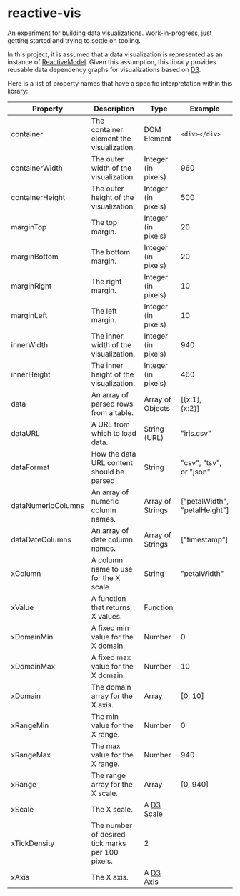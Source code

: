 # reactive-vis
An experiment for building data visualizations. Work-in-progress, just getting started and trying to settle on tooling.

In this project, it is assumed that a data visualization is represented as an instance of [ReactiveModel](https://github.com/curran/reactive-model). Given this assumption, this library provides reusable data dependency graphs for visualizations based on [D3](d3js.org).

Here is a list of property names that have a specific interpretation within this library:

| Property| Description | Type | Example |
|---------|-------------|------|---------|
| container         | The container element the visualization.| DOM Element | `<div></div>`|
| containerWidth    | The outer width of the visualization.  | Integer (in pixels) | 960 |
| containerHeight   | The outer height of the visualization. | Integer (in pixels) | 500 |
| marginTop     | The top margin.                        | Integer (in pixels) | 20  |
| marginBottom  | The bottom margin.                     | Integer (in pixels) | 20  |
| marginRight   | The right margin.                      | Integer (in pixels) | 10  |
| marginLeft    | The left margin.                       | Integer (in pixels) | 10  |
| innerWidth    | The inner width of the visualization.  | Integer (in pixels) | 940 |
| innerHeight   | The inner height of the visualization. | Integer (in pixels) | 460 |
| data          | An array of parsed rows from a table.  | Array of Objects    | [{x:1},<br>{x:2}] |
| dataURL       | A URL from which to load data.         | String (URL)        | "iris.csv" |
| dataFormat    | How the data URL content should be parsed| String | "csv", "tsv",<br> or "json" |
| dataNumericColumns| An array of numeric column names. | Array of Strings | ["petalWidth",<br>"petalHeight"] |
| dataDateColumns| An array of date column names. | Array of Strings | ["timestamp"] |
| xColumn | A column name to use for the X scale | String | "petalWidth" |
| xValue | A function that returns X values. | Function ||
| xDomainMin | A fixed min value for the X domain. | Number | 0 |
| xDomainMax | A fixed max value for the X domain. | Number | 10 |
| xDomain | The domain array for the X axis. | Array | [0, 10] |
| xRangeMin | The min value for the X range. | Number | 0 |
| xRangeMax | The max value for the X range. | Number | 940 |
| xRange | The range array for the X scale. | Array | [0, 940] |
| xScale | The X scale. | A [D3 Scale](https://github.com/mbostock/d3/wiki/Scales) | |
| xTickDensity | The number of desired tick marks per 100 pixels. | 2 |
| xAxis  | The X axis. | A [D3 Axis](https://github.com/mbostock/d3/wiki/SVG-Axes) | |

